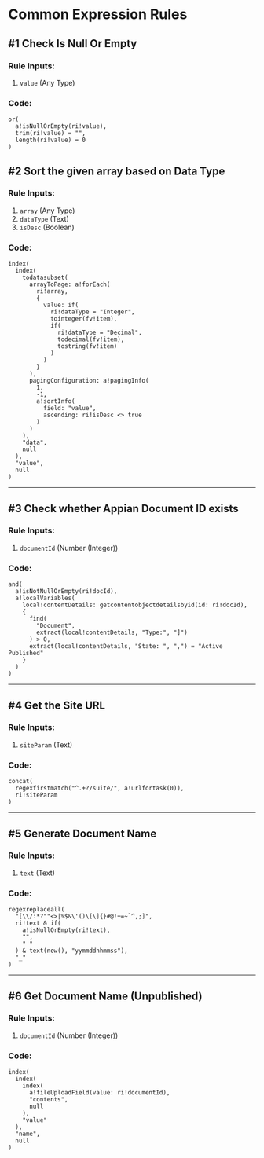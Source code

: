 # Common Expression Rules

## #1 Check Is Null Or Empty

### Rule Inputs:
1. `value` (Any Type)

### Code:
```apex
or(
  a!isNullOrEmpty(ri!value),
  trim(ri!value) = "",
  length(ri!value) = 0
)
```

## #2 Sort the given array based on Data Type

### Rule Inputs:
1. `array` (Any Type)
2. `dataType` (Text)
3. `isDesc` (Boolean)

### Code:
```apex
index(
  index(
    todatasubset(
      arrayToPage: a!forEach(
        ri!array,
        {
          value: if(
            ri!dataType = "Integer",
            tointeger(fv!item),
            if(
              ri!dataType = "Decimal",
              todecimal(fv!item),
              tostring(fv!item)
            )
          )
        }
      ),
      pagingConfiguration: a!pagingInfo(
        1,
        -1,
        a!sortInfo(
          field: "value",
          ascending: ri!isDesc <> true
        )
      )
    ),
    "data",
    null
  ),
  "value",
  null
)
```

---

## #3 Check whether Appian Document ID exists

### Rule Inputs:
1. `documentId` (Number (Integer))

### Code:
```apex
and(
  a!isNotNullOrEmpty(ri!docId),
  a!localVariables(
    local!contentDetails: getcontentobjectdetailsbyid(id: ri!docId),
    {
      find(
        "Document",
        extract(local!contentDetails, "Type:", "]")
      ) > 0,
      extract(local!contentDetails, "State: ", ",") = "Active Published"
    }
  )
)
```

---

## #4 Get the Site URL

### Rule Inputs:
1. `siteParam` (Text)

### Code:
```apex
concat(
  regexfirstmatch("^.+?/suite/", a!urlfortask(0)),
  ri!siteParam
)
```

---

## #5 Generate Document Name

### Rule Inputs:
1. `text` (Text)

### Code:
```apex
regexreplaceall(
  "[\\/:*?""<>|%$&\'()\[\]{}#@!+=~`^,;]",
  ri!text & if(
    a!isNullOrEmpty(ri!text),
    "",
    " "
  ) & text(now(), "yymmddhhmmss"),
  "_"
)
```

---

## #6 Get Document Name (Unpublished)

### Rule Inputs:
1. `documentId` (Number (Integer))

### Code:
```apex
index(
  index(
    index(
      a!fileUploadField(value: ri!documentId),
      "contents",
      null
    ),
    "value"
  ),
  "name",
  null
)
```
